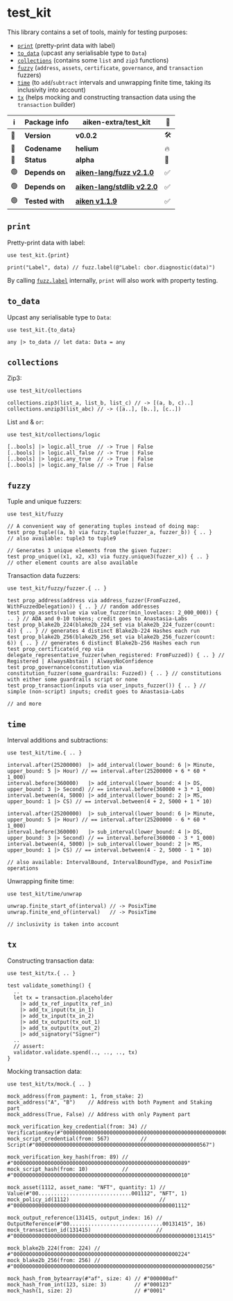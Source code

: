 # test_kit

This library contains a set of tools, mainly for testing purposes:

- [`print`](#print) (pretty-print data with label)
- [`to_data`](#to_data) (upcast any serialisable type to `Data`)
- [`collections`](#collections) (contains some `list` and `zip3` functions)
- [`fuzzy`](#fuzzy) (`address`, `assets`, `certificate`, `governance`, and `transaction` fuzzers)
- [`time`](#time) (to `add`/`subtract` intervals and unwrapping finite time, taking its inclusivity into account)
- [`tx`](#tx) (helps mocking and constructing transaction data using the `transaction` builder)

| ℹ️  | Package info    | aiken-extra/test_kit                                                                     | 🧰  |
| --- | --------------- | ---------------------------------------------------------------------------------------- | --- |
| 🔴  | **Version**     | **v0.0.2**                                                                               | 🛠️  |
| 🔴  | **Codename**    | **helium**                                                                               | 🔥  |
| 🔴  | **Status**      | **alpha**                                                                                | 🧪  |
| 🟢  | **Depends on**  | [**aiken-lang/fuzz v2.1.0**](https://github.com/aiken-lang/fuzz/releases/tag/v2.1.0)     | ✅  |
| 🟢  | **Depends on**  | [**aiken-lang/stdlib v2.2.0**](https://github.com/aiken-lang/stdlib/releases/tag/v2.2.0) | ✅  |
| 🟢  | **Tested with** | [**aiken v1.1.9**](https://github.com/aiken-lang/aiken/releases/tag/v1.1.9)              | ✅  |

<!-- | 🟢  | **Version**     | **boron**                                                                                | ✅  | -->

<!-- | 🟡  | **Codename**    | **lithium**                                                                              | ☄️  | -->
<!-- | 🟡  | **Codename**    | **beryllium**                                                                            | ☄️  | -->

<!-- | 🟡  | **Status**      | **beta**                                                                                 | ⚗️  | -->

## `print`

Pretty-print data with label:

```gleam
use test_kit.{print}

print("Label", data) // fuzz.label(@"Label: cbor.diagnostic(data)")
```

By calling [`fuzz.label`](https://aiken-lang.github.io/fuzz/aiken/fuzz.html#label) internally,
`print` will also work with property testing.

## `to_data`

Upcast any serialisable type to `Data`:

```gleam
use test_kit.{to_data}

any |> to_data // let data: Data = any
```

## `collections`

Zip3:

```gleam
use test_kit/collections

collections.zip3(list_a, list_b, list_c) // -> [(a, b, c)..]
collections.unzip3(list_abc) // -> ([a..], [b..], [c..])
```

List `and` & `or`:

```gleam
use test_kit/collections/logic

[..bools] |> logic.all_true  // -> True | False
[..bools] |> logic.all_false // -> True | False
[..bools] |> logic.any_true  // -> True | False
[..bools] |> logic.any_false // -> True | False
```

## `fuzzy`

Tuple and unique fuzzers:

```gleam
use test_kit/fuzzy

// A convenient way of generating tuples instead of doing map:
test prop_tuple((a, b) via fuzzy.tuple(fuzzer_a, fuzzer_b)) { .. }
// also available: tuple3 to tuple9

// Generates 3 unique elements from the given fuzzer:
test prop_unique((x1, x2, x3) via fuzzy.unique3(fuzzer_x)) { .. }
// other element counts are also available
```

Transaction data fuzzers:

```gleam
use test_kit/fuzzy/fuzzer.{ .. }

test prop_address(address via address_fuzzer(FromFuzzed, WithFuzzedDelegation)) { .. } // random addresses
test prop_assets(value via value_fuzzer(min_lovelaces: 2_000_000)) { .. } // ADA and 0-10 tokens; credit goes to Anastasia-Labs
test prop_blake2b_224(blake2b_224_set via blake2b_224_fuzzer(count: 4)) { .. } // generates 4 distinct Blake2b-224 Hashes each run
test prop_blake2b_256(blake2b_256_set via blake2b_256_fuzzer(count: 6)) { .. } // generates 6 distinct Blake2b-256 Hashes each run
test prop_certificate(d_rep via delegate_representative_fuzzer(when_registered: FromFuzzed)) { .. } // Registered | AlwaysAbstain | AlwaysNoConfidence
test prop_governance(constitution via constitution_fuzzer(some_guardrails: Fuzzed)) { .. } // constitutions with either some guardrails script or none
test prop_transaction(inputs via user_inputs_fuzzer()) { .. } // simple (non-script) inputs; credit goes to Anastasia-Labs

// and more
```

## `time`

Interval additions and subtractions:

```gleam
use test_kit/time.{ .. }

interval.after(25200000)  |> add_interval(lower_bound: 6 |> Minute, upper_bound: 5 |> Hour) // == interval.after(25200000 + 6 * 60 * 1_000)
interval.before(360000)   |> add_interval(lower_bound: 4 |> DS, upper_bound: 3 |> Second) // == interval.before(360000 + 3 * 1_000)
interval.between(4, 5000) |> add_interval(lower_bound: 2 |> MS, upper_bound: 1 |> CS) // == interval.between(4 + 2, 5000 + 1 * 10)

interval.after(25200000)  |> sub_interval(lower_bound: 6 |> Minute, upper_bound: 5 |> Hour) // == interval.after(25200000 - 6 * 60 * 1_000)
interval.before(360000)   |> sub_interval(lower_bound: 4 |> DS, upper_bound: 3 |> Second) // == interval.before(360000 - 3 * 1_000)
interval.between(4, 5000) |> sub_interval(lower_bound: 2 |> MS, upper_bound: 1 |> CS) // == interval.between(4 - 2, 5000 - 1 * 10)

// also available: IntervalBound, IntervalBoundType, and PosixTime operations
```

Unwrapping finite time:

```gleam
use test_kit/time/unwrap

unwrap.finite_start_of(interval) // -> PosixTime
unwrap.finite_end_of(interval)   // -> PosixTime

// inclusivity is taken into account
```

## `tx`

Constructing transaction data:

```gleam
use test_kit/tx.{ .. }

test validate_something() {
  ..
  let tx = transaction.placeholder
    |> add_tx_ref_input(tx_ref_in)
    |> add_tx_input(tx_in_1)
    |> add_tx_input(tx_in_2)
    |> add_tx_output(tx_out_1)
    |> add_tx_output(tx_out_2)
    |> add_signatory("Signer")
  ..
  // assert:
  validator.validate.spend(.., .., .., tx)
}
```

Mocking transaction data:

```gleam
use test_kit/tx/mock.{ .. }

mock_address(from_payment: 1, from_stake: 2)
mock_address("A", "B")    // Address with both Payment and Staking part
mock_address(True, False) // Address with only Payment part

mock_verification_key_credential(from: 34) // VerificationKey(#"00000000000000000000000000000000000000000000000000000034")
mock_script_credential(from: 567)          // Script(#"00000000000000000000000000000000000000000000000000000567")

mock_verification_key_hash(from: 89) // #"00000000000000000000000000000000000000000000000000000089"
mock_script_hash(from: 10)           // #"00000000000000000000000000000000000000000000000000000010"

mock_asset(1112, asset_name: "NFT", quantity: 1) // Value(#"00..............................001112", "NFT", 1)
mock_policy_id(1112)                             // #"00000000000000000000000000000000000000000000000000001112"

mock_output_reference(131415, output_index: 16) // OutputReference(#"00..............................00131415", 16)
mock_transaction_id(131415)                     // #"0000000000000000000000000000000000000000000000000000000000131415"

mock_blake2b_224(from: 224) // #"00000000000000000000000000000000000000000000000000000224"
mock_blake2b_256(from: 256) // #"0000000000000000000000000000000000000000000000000000000000000256"

mock_hash_from_bytearray(#"af", size: 4) // #"000000af"
mock_hash_from_int(123, size: 3)         // #"000123"
mock_hash(1, size: 2)                    // #"0001"
```
